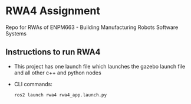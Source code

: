 # RWA4 Assignment 
Repo for RWAs of ENPM663 - Building Manufacturing Robots Software Systems

## Instructions to run RWA4 
- This project has one launch file which launches the gazebo launch file and all other c++ and python nodes

- CLI commands:
    ```
    ros2 launch rwa4 rwa4_app.launch.py
    ```